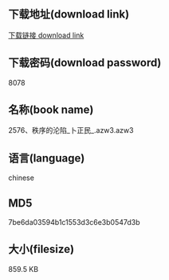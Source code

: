 ## 下载地址(download link)
[下载链接 download link](https://voluble-croquembouche-d321dc.netlify.app/?s=2576%E3%80%81%E7%A7%A9%E5%BA%8F%E7%9A%84%E6%B2%A6%E9%99%B7_%E5%8D%9C%E6%AD%A3%E6%B0%91_.azw3)

## 下载密码(download password)
8078

## 名称(book name)
2576、秩序的沦陷_卜正民_.azw3.azw3

## 语言(language)
chinese

## MD5
7be6da03594b1c1553d3c6e3b0547d3b

## 大小(filesize)
859.5 KB
